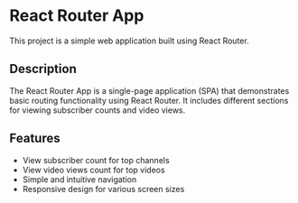 # React Router App

This project is a simple web application built using React Router.

## Description

The React Router App is a single-page application (SPA) that demonstrates basic routing functionality using React Router. It includes different sections for viewing subscriber counts and video views.

## Features

- View subscriber count for top channels
- View video views count for top videos
- Simple and intuitive navigation
- Responsive design for various screen sizes
